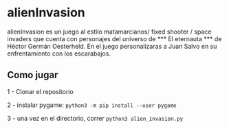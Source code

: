 # alienInvasion

alienInvasion es un juego al estilo matamarcianos/ fixed shooter / space invaders que cuenta con personajes del universo de *** El eternauta *** de  Héctor Germán Oesterheld. En el juego personalizaras a Juan Salvo en su enfrentamiento con los escarabajos. 

## Como jugar 

1 - Clonar el repositorio

2 - instalar pygame: ```python3 -m pip install --user pygame```

3 - una vez en el directorio, correr ``` python3 alien_invasion.py ``` 
